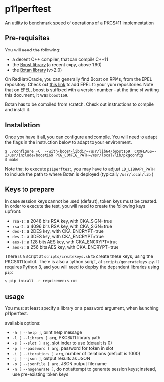 # p11perftest

An utility to benchmark speed of operations of a PKCS#11 implementation

## Pre-requisites
You will need the following:
 - a decent C++ compiler, that can compile C++11 
 - the [Boost library](https://www.boost.org/) (a recent copy, above 1.60)
 - the [Botan library](https://botan.randombit.net/) (v>2.0)

On RedHat/Oracle, you can generally find Boost on RPMs, from the EPEL repository. Check out [this link](https://blogs.oracle.com/wim/using-epel-repos-with-oracle-linux) to add EPEL to your yum repositories. Note that on EPEL, boost is suffixed with a version number - at the time of writing this document, it was `boost169`.

Botan has to be compiled from scratch. Check out instructions to compile and install it.

## Installation
Once you have it all, you can configure and compile. You will need to adapt the flags in the instruction below to adapt to your environment.

```
$ ./configure -C  --with-boost-libdir=/usr/lib64/boost169  CXXFLAGS=-I/usr/include/boost169 PKG_CONFIG_PATH=/usr/local/lib/pkgconfig
$ make
```

Note that to execute `p11perftest`, you may have to adjust `LD_LIBRARY_PATH` to include the path to where Botan is deployed (typically `/usr/local/lib` )

## Keys to prepare

In case session keys cannot be used (default), token keys must be created.
In order to execute the test, you will need to create the following keys upfront:

 - `rsa-1` : a 2048 bits RSA key, with CKA_SIGN=true
 - `rsa-2` : a 4096 bits RSA key, with CKA_SIGN=true
 - `des-1` : a 2DES key, with CKA_ENCRYPT=true
 - `des-2` : a 3DES key, with CKA_ENCRYPT=true
 - `aes-1` : a 128 bits AES key, with CKA_ENCRYPT=true
 - `aes-2` : a 256 bits AES key, with CKA_ENCRYPT=true

There is a script at `scripts/createkeys.sh` to create these keys, using the PKCS#11 toolkit.
There is also a python script, at `scripts/generatekeys.py`. It requires Python 3, and you will need to deploy the dependent libraries using `pip`:

```bash
$ pip install -r requirements.txt
```


## usage

You must at least specify a library or a password argument, when launching p11perftest.

available options:
  - `-h [ --help ]`, print help message
  - `-l [ --library ] arg`, PKCS#11 library path
  - `-s [ --slot ] arg`, slot index to use (default is 0)
  - `-p [ --password ] arg`, password for token in slot
  - `-i [ --iterations ] arg`, number of iterations (default is 1000)
  - `-j [ --json ]`, output results as JSON
  - `-o [ --jsonfile ] arg`, JSON output file name
  - `-n [ --nogenerate ]`, do not attempt to generate session keys; instead, use pre-existing token keys
  
